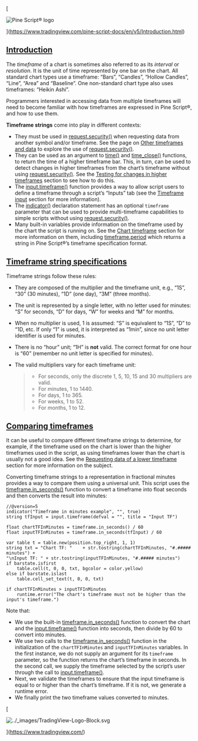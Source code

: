 [

![Pine Script® logo](https://tradingview.com/pine-script-docs/en/v5/_images/Pine-script-logo.svg)

](https://www.tradingview.com/pine-script-docs/en/v5/Introduction.html)

[Introduction](#id1)
-------------------------------------------------------------------

The _timeframe_ of a chart is sometimes also referred to as its _interval_ or _resolution_. It is the unit of time represented by one bar on the chart. All standard chart types use a timeframe: “Bars”, “Candles”, “Hollow Candles”, “Line”, “Area” and “Baseline”. One non-standard chart type also uses timeframes: “Heikin Ashi”.

Programmers interested in accessing data from multiple timeframes will need to become familiar with how timeframes are expressed in Pine Script®, and how to use them.

**Timeframe strings** come into play in different contexts:

*   They must be used in [request.security()](https://www.tradingview.com/pine-script-reference/v5/#fun_request{dot}security) when requesting data from another symbol and/or timeframe. See the page on [Other timeframes and data](https://tradingview.com/pine-script-docs/en/v5/concepts/Other_timeframes_and_data.html#pageothertimeframesanddata) to explore the use of [request.security()](https://www.tradingview.com/pine-script-reference/v5/#fun_request{dot}security).
*   They can be used as an argument to [time()](https://www.tradingview.com/pine-script-reference/v5/#fun_time) and [time\_close()](https://www.tradingview.com/pine-script-reference/v5/#fun_time_close) functions, to return the time of a higher timeframe bar. This, in turn, can be used to detect changes in higher timeframes from the chart’s timeframe without using [request.security()](https://www.tradingview.com/pine-script-reference/v5/#fun_request{dot}security). See the [Testing for changes in higher timeframes](https://tradingview.com/pine-script-docs/en/v5/concepts/Time.html#pagetime-testingforchangesinhighertimeframes) section to see how to do this.
*   The [input.timeframe()](https://www.tradingview.com/pine-script-reference/v5/#fun_input{dot}session) function provides a way to allow script users to define a timeframe through a script’s “Inputs” tab (see the [Timeframe input](https://tradingview.com/pine-script-docs/en/v5/concepts/Inputs.html#pageinputs-timeframeinput) section for more information).
*   The [indicator()](https://www.tradingview.com/pine-script-reference/v5/#fun_indicator) declaration statement has an optional `timeframe` parameter that can be used to provide multi-timeframe capabilities to simple scripts without using [request.security()](https://www.tradingview.com/pine-script-reference/v5/#fun_request{dot}security).
*   Many built-in variables provide information on the timeframe used by the chart the script is running on. See the [Chart timeframe](https://tradingview.com/pine-script-docs/en/v5/concepts/Chart_information.html#pagechartinformation-charttimeframe) section for more information on them, including [timeframe.period](https://www.tradingview.com/pine-script-reference/v5/#var_timeframe{dot}period) which returns a string in Pine Script®’s timeframe specification format.

[Timeframe string specifications](#id2)
---------------------------------------------------------------------------------------------------------

Timeframe strings follow these rules:

*   They are composed of the multiplier and the timeframe unit, e.g., “1S”, “30” (30 minutes), “1D” (one day), “3M” (three months).
    
*   The unit is represented by a single letter, with no letter used for minutes: “S” for seconds, “D” for days, “W” for weeks and “M” for months.
    
*   When no multiplier is used, 1 is assumed: “S” is equivalent to “1S”, “D” to “1D, etc. If only “1” is used, it is interpreted as “1min”, since no unit letter identifier is used for minutes.
    
*   There is no “hour” unit; “1H” is **not** valid. The correct format for one hour is “60” (remember no unit letter is specified for minutes).
    
*   The valid multipliers vary for each timeframe unit:
    
    > *   For seconds, only the discrete 1, 5, 10, 15 and 30 multipliers are valid.
    > *   For minutes, 1 to 1440.
    > *   For days, 1 to 365.
    > *   For weeks, 1 to 52.
    > *   For months, 1 to 12.
    

[Comparing timeframes](#id3)
-----------------------------------------------------------------------------------

It can be useful to compare different timeframe strings to determine, for example, if the timeframe used on the chart is lower than the higher timeframes used in the script, as using timeframes lower than the chart is usually not a good idea. See the [Requesting data of a lower timeframe](https://tradingview.com/pine-script-docs/en/v5/concepts/Other_timeframes_and_data.html#pageothertimeframesanddata-requestingdatafromalowertimeframe) section for more information on the subject.

Converting timeframe strings to a representation in fractional minutes provides a way to compare them using a universal unit. This script uses the [timeframe.in\_seconds()](https://www.tradingview.com/pine-script-reference/v5/#fun_timeframe{dot}in_seconds) function to convert a timeframe into float seconds and then converts the result into minutes:

```
//@version=5
indicator("Timeframe in minutes example", "", true)
string tfInput = input.timeframe(defval = "", title = "Input TF")

float chartTFInMinutes = timeframe.in_seconds() / 60
float inputTFInMinutes = timeframe.in_seconds(tfInput) / 60

var table t = table.new(position.top_right, 1, 1)
string txt = "Chart TF: "    + str.tostring(chartTFInMinutes, "#.##### minutes") +
"\nInput TF: " + str.tostring(inputTFInMinutes, "#.##### minutes")
if barstate.isfirst
    table.cell(t, 0, 0, txt, bgcolor = color.yellow)
else if barstate.islast
    table.cell_set_text(t, 0, 0, txt)

if chartTFInMinutes > inputTFInMinutes
    runtime.error("The chart's timeframe must not be higher than the input's timeframe.")

```


Note that:

*   We use the built-in [timeframe.in\_seconds()](https://www.tradingview.com/pine-script-reference/v5/#fun_timeframe{dot}in_seconds) function to convert the chart and the [input.timeframe()](https://www.tradingview.com/pine-script-reference/v5/#fun_input{dot}session) function into seconds, then divide by 60 to convert into minutes.
*   We use two calls to the [timeframe.in\_seconds()](https://www.tradingview.com/pine-script-reference/v5/#fun_timeframe{dot}in_seconds) function in the initialization of the `chartTFInMinutes` and `inputTFInMinutes` variables. In the first instance, we do not supply an argument for its `timeframe` parameter, so the function returns the chart’s timeframe in seconds. In the second call, we supply the timeframe selected by the script’s user through the call to [input.timeframe()](https://www.tradingview.com/pine-script-reference/v5/#fun_input{dot}session).
*   Next, we validate the timeframes to ensure that the input timeframe is equal to or higher than the chart’s timeframe. If it is not, we generate a runtime error.
*   We finally print the two timeframe values converted to minutes.

[

![../_images/TradingView-Logo-Block.svg](https://tradingview.com/pine-script-docs/en/v5/_images/TradingView-Logo-Block.svg)

](https://www.tradingview.com/)
